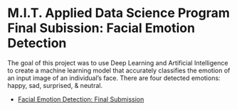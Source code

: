 # M.I.T. Applied Data Science Program Final Subission: Facial Emotion Detection
The goal of this project was to use Deep Learning and Artificial Intelligence to create a machine learning model that accurately classifies the emotion of an input image of an individual’s face. There are four detected emotions: happy, sad, surprised, &amp; neutral.

- [Facial Emotion Detection: Final Submission](Evan_Woods_Notebook_Facial_Emotion_Detection_Final_Submission.ipynb)
